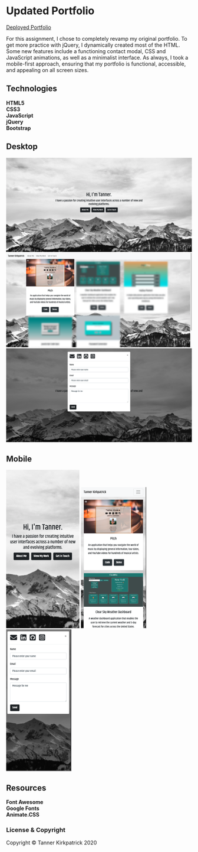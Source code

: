 # Updated Portfolio
<a target="_blank" href="https://twkirkpatrick.github.io/">Deployed Portfolio</a>

For this assignment, I chose to completely revamp my original portfolio.  To get more practice with jQuery, I dynamically created most of the HTML.  Some new features include a functioning contact modal, CSS and JavaScript animations, as well as a minimalist interface.  As always, I took a mobile-first approach, ensuring that my portfolio is functional, accessible, and appealing on all screen sizes.

## Technologies
**HTML5** <br>
**CSS3** <br>
**JavaScript** <br>
**jQuery** <br>
**Bootstrap**

## Desktop

<img src="images/main-page.png" alt="screenshot of portfolio">

<img src="images/port-blur.png" alt="screenshot of portfolio">

<img src="images/contact-modal.png" alt="screenshot of portfolio">

## Mobile

<img src="images/mobile5.png" alt="screenshot of portfolio">

<img src="images/mobile2.png" alt="screenshot of portfolio">

<img src="images/mobile3.png" alt="screenshot of portfolio">

## Resources
**Font Awesome** <br>
**Google Fonts** <br>
**Animate.CSS**

### License & Copyright

Copyright &copy; Tanner Kirkpatrick 2020



